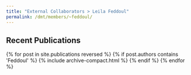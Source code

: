 ```yaml
---
title: "External Collaborators > Leila Feddoul"
permalink: /dmt/members/~feddoul/
---
```


## Recent Publications

{% for post in site.publications reversed %}
  {% if post.authors contains 'Feddoul' %}
    {% include archive-compact.html %}
  {% endif %}
{% endfor %}
